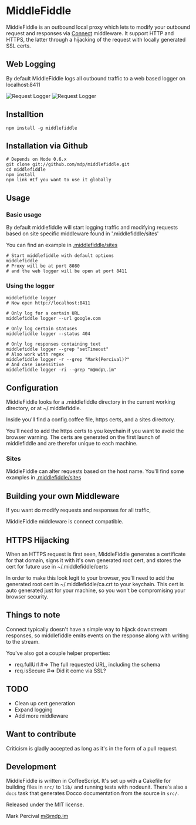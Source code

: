 # MiddleFiddle

MiddleFiddle is an outbound local proxy which lets to modify your outbound request and responses
via [Connect](http://senchalabs.github.com/connect/) middleware. It support HTTP and HTTPS, the
latter through a hijacking of the request with locally generated SSL certs.

## Web Logging

By default MiddleFiddle logs all outbound traffic to a web based logger on localhost:8411

![Request Logger](http://mdp.github.com/middlefiddle/images/RequestLogger.jpg)
![Request Logger](http://mdp.github.com/middlefiddle/images/RequestDetails.jpg)


## Installtion

    npm install -g middlefiddle

## Installation via Github

    # Depends on Node 0.6.x
    git clone git://github.com/mdp/middlefiddle.git
    cd middlefiddle
    npm install
    npm link #If you want to use it globally

## Usage

### Basic usage

By default middlefiddle will start logging traffic and modifying
requests based on site specific middleware found in '.middlefiddle/sites'

You can find an example in 
[.middlefiddle/sites](https://github.com/mdp/middlefiddle/tree/master/.middlefiddle/sites)

    # Start middlefiddle with default options
    middlefiddle
    # Proxy will be at port 8080
    # and the web logger will be open at port 8411

### Using the logger

    middlefiddle logger
    # Now open http://localhost:8411

    # Only log for a certain URL
    middlefiddle logger --url google.com

    # Only log certain statuses
    middlefiddle logger --status 404

    # Only log responses containing text
    middlefiddle logger --grep "setTimeout"
    # Also work with regex
    middlefiddle logger -r --grep "Mark(Percival)?"
    # And case insensitive
    middlefiddle logger -ri --grep "m@mdp\.im"

## Configuration

MiddleFiddle looks for a .middlefiddle directory in the current working directory, or at ~/.middlefiddle.

Inside you'll find a config.coffee file, https certs, and a sites directory.

You'll need to add the https certs to you keychain if you want to avoid
the browser warning. The certs are generated on the first launch of
middlefiddle and are therefor unique to each machine.

### Sites

MiddleFiddle can alter requests based on the host name. You'll find some examples in
[.middlefiddle/sites](https://github.com/mdp/middlefiddle/tree/master/.middlefiddle/sites)

## Building your own Middleware

If you want do modify requests and responses for all traffic, 

MiddleFiddle middleware is connect compatible.

## HTTPS Hijacking

When an HTTPS request is first seen, MiddleFiddle generates a certificate for that domain, signs
it with it's own generated root cert, and stores the cert for future use in
~/.middlefiddle/certs

In order to make this look legit to your browser, you'll need to add the generated
root cert in ~/.middlefiddle/ca.crt to your keychain. This cert is auto generated
just for your machine, so you won't be compromising your browser security.

## Things to note

Connect typically doesn't have a simple way to hijack downstream responses, so
middlefiddle emits events on the response along with writing to the stream.

You've also got a couple helper properties:

- req.fullUrl #=> The full requested URL, including the schema
- req.isSecure #=> Did it come via SSL?

## TODO

- Clean up cert generation
- Expand logging
- Add more middleware

## Want to contribute

Criticism is gladly accepted as long as it's in the form of a pull request.

## Development

MiddleFiddle is written in CoffeeScript. It's set
up with a Cakefile for building files in `src/` to `lib/` and running
tests with nodeunit. There's also a `docs` task that generates Docco
documentation from the source in `src/`.

Released under the MIT license.

Mark Percival <m@mdp.im>
